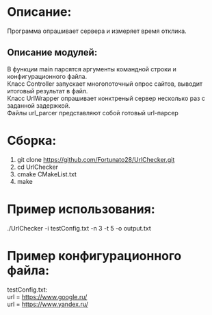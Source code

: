 # Описание:
Программа опрашивает сервера и измеряет время отклика.

## Описание модулей:
В функции main парсятся аргументы командной строки и конфигурационного файла.  
Класс Controller запускает многопоточный опрос сайтов, выводит итоговый результат в файл.  
Класс UrlWrapper опрашивает конктреный сервер несколько раз с заданной задержкой.  
Файлы url_parcer представляют собой готовый url-парсер


# Сборка:
1. git clone https://github.com/Fortunato28/UrlChecker.git
2. cd UrlChecker
3. cmake CMakeList.txt
4. make

# Пример использования:
./UrlChecker -i testConfig.txt -n 3 -t 5 -o output.txt

# Пример конфигурационного файла:
testConfig.txt:  
url = https://www.google.ru/  
url = https://www.yandex.ru/
